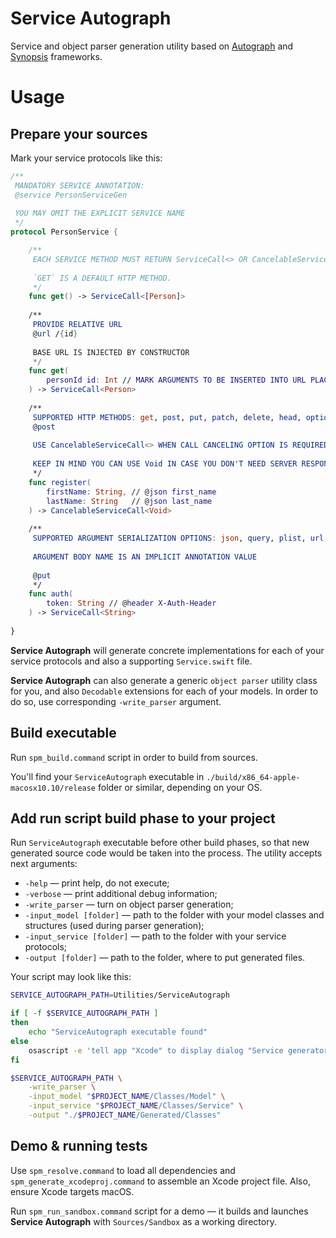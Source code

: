 # Service Autograph

Service and object parser generation utility based on [Autograph](https://github.com/RedMadRobot/autograph) and [Synopsis](https://github.com/RedMadRobot/synopsis) frameworks.

# Usage
## Prepare your sources

Mark your service protocols like this:

```swift
/**
 MANDATORY SERVICE ANNOTATION:
 @service PersonServiceGen
 
 YOU MAY OMIT THE EXPLICIT SERVICE NAME
 */
protocol PersonService {

    /**
     EACH SERVICE METHOD MUST RETURN ServiceCall<> OR CancelableServiceCall<>
     
     `GET` IS A DEFAULT HTTP METHOD.
     */
    func get() -> ServiceCall<[Person]>
    
    /**
     PROVIDE RELATIVE URL
     @url /{id}
     
     BASE URL IS INJECTED BY CONSTRUCTOR
     */
    func get(
        personId id: Int // MARK ARGUMENTS TO BE INSERTED INTO URL PLACEHOLDERS: @url
    ) -> ServiceCall<Person>
    
    /**
     SUPPORTED HTTP METHODS: get, post, put, patch, delete, head, options
     @post
     
     USE CancelableServiceCall<> WHEN CALL CANCELING OPTION IS REQUIRED
     
     KEEP IN MIND YOU CAN USE Void IN CASE YOU DON'T NEED SERVER RESPONSE TO BE PARSED
     */
    func register(
        firstName: String, // @json first_name
        lastName: String   // @json last_name
    ) -> CancelableServiceCall<Void>
    
    /**
     SUPPORTED ARGUMENT SERIALIZATION OPTIONS: json, query, plist, url, header
     
     ARGUMENT BODY NAME IS AN IMPLICIT ANNOTATION VALUE
     
     @put
     */
    func auth(
        token: String // @header X-Auth-Header
    ) -> ServiceCall<String>
    
}
```

**Service Autograph** will generate concrete implementations for each of your service protocols and also a supporting `Service.swift` file.

**Service Autograph** can also generate a generic `object parser` utility class for you, and also `Decodable` extensions for each of your models.
In order to do so, use corresponding `-write_parser` argument.

## Build executable

Run `spm_build.command` script in order to build from sources.

You'll find your `ServiceAutograph` executable in `./build/x86_64-apple-macosx10.10/release` folder or similar, depending on your OS.

## Add run script build phase to your project

Run `ServiceAutograph` executable before other build phases, so that new generated source code would be taken into the process.
The utility accepts next arguments:

* `-help` — print help, do not execute;
* `-verbose` — print additional debug information;
* `-write_parser` — turn on object parser generation;
* `-input_model [folder]` — path to the folder with your model classes and structures (used during parser generation);
* `-input_service [folder]` — path to the folder with your service protocols;
* `-output [folder]` — path to the folder, where to put generated files.

Your script may look like this:

```bash
SERVICE_AUTOGRAPH_PATH=Utilities/ServiceAutograph

if [ -f $SERVICE_AUTOGRAPH_PATH ]
then
    echo "ServiceAutograph executable found"
else
    osascript -e 'tell app "Xcode" to display dialog "Service generator executable not found in \nUtilities/ServiceAutograph" buttons {"OK"} with icon caution'
fi

$SERVICE_AUTOGRAPH_PATH \
    -write_parser \
    -input_model "$PROJECT_NAME/Classes/Model" \
    -input_service "$PROJECT_NAME/Classes/Service" \
    -output "./$PROJECT_NAME/Generated/Classes"
```

## Demo & running tests

Use `spm_resolve.command` to load all dependencies and `spm_generate_xcodeproj.command` to assemble an Xcode project file.
Also, ensure Xcode targets macOS.

Run `spm_run_sandbox.command` script for a demo — it builds and launches **Service Autograph** with `Sources/Sandbox` as a working directory.
